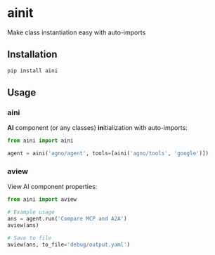# ainit

Make class instantiation easy with auto-imports

## Installation

```bash
pip install aini
```

## Usage

### aini

**AI** component (or any classes) **in**itialization with auto-imports:

```python
from aini import aini

agent = aini('agno/agent', tools=[aini('agno/tools', 'google')])
```

### aview

View AI component properties:

```python
from aini import aview

# Example usage
ans = agent.run('Compare MCP and A2A')
aview(ans)

# Save to file
aview(ans, to_file='debug/output.yaml')
```
